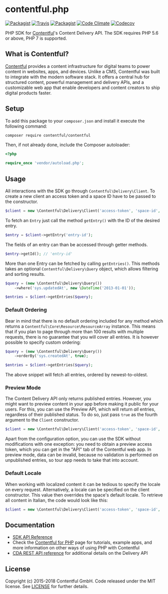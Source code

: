 # contentful.php

[![Packagist](https://img.shields.io/packagist/v/contentful/contentful.svg?style=flat-square)](https://packagist.org/packages/contentful/contentful.php)
[![Travis](https://img.shields.io/travis/contentful/contentful.php.svg?style=flat-square)](https://travis-ci.org/contentful/contentful.php)
[![Packagist](https://img.shields.io/github/license/contentful/contentful.php.svg?style=flat-square)](https://packagist.org/packages/contentful/contentful.php)
[![Code Climate](https://img.shields.io/codeclimate/github/contentful/contentful.php.svg?style=flat-square)](https://codeclimate.com/github/contentful/contentful.php)
[![Codecov](https://img.shields.io/codecov/c/github/contentful/contentful.php.svg?style=flat-square)](https://codecov.io/gh/contentful/contentful.php)

PHP SDK for [Contentful](https://www.contentful.com)'s Content Delivery API. The SDK requires PHP 5.6 or above, PHP 7 is supported.

## What is Contentful?

[Contentful](https://www.contentful.com) provides a content infrastructure for digital teams to power content in websites, apps, and devices. Unlike a CMS, Contentful was built to integrate with the modern software stack. It offers a central hub for structured content, powerful management and delivery APIs, and a customizable web app that enable developers and content creators to ship digital products faster.

## Setup

To add this package to your `composer.json` and install it execute the following command:

``` bash
composer require contentful/contentful
```

Then, if not already done, include the Composer autoloader:

``` php
<?php

require_once 'vendor/autoload.php';
```

## Usage

All interactions with the SDK go through `Contentful\Delivery\Client`. To create a new client an access token and a space ID have to be passed to the constructor.

``` php
$client = new \Contentful\Delivery\Client('access-token', 'space-id', 'environment-id');
```

To fetch an `Entry` just call the method `getEntry()` with the ID of the desired entry.

``` php
$entry = $client->getEntry('entry-id');
```

The fields of an entry can than be accessed through getter methods.

``` php
$entry->getId(); // 'entry-id'
```

More than one Entry can be fetched by calling `getEntries()`. This methods takes an optional `Contentful\Delivery\Query` object, which allows filtering and sorting results.

``` php
$query = (new \Contentful\Delivery\Query())
    ->where('sys.updatedAt', new \DateTime('2013-01-01'));

$entries = $client->getEntries($query);
```

### Default Ordering

Bear in mind that there is no default ordering included for any method which returns a `Contentful\Core\Resource\ResourceArray` instance. This means that if you plan to page through more than 100 results with multiple requests, there is no guarantee that you will cover all entries. It is however possible to specify custom ordering:

``` php
$query = (new \Contentful\Delivery\Query())
    ->orderBy('sys.createdAt', true);

$entries = $client->getEntries($query);
```

The above snippet will fetch all entries, ordered by newest-to-oldest.

### Preview Mode

The Content Delivery API only returns published entries. However, you might want to preview content in your app before making it public for your users. For this, you can use the Preview API, which will return _all_ entries, regardless of their published status. To do so, just pass `true` as the fourth argument to the `Client` constructor.

``` php
$client = new \Contentful\Delivery\Client('access-token', 'space-id', 'environment-id', true);
```

Apart from the configuration option, you can use the SDK without modifications with one exception: you need to obtain a preview access token, which you can get in the "API" tab of the Contentful web  app. In preview mode, data can be invalid, because no validation is performed on unpublished entries, so tour app needs to take that into account.

### Default Locale

When working with localized content it can be tedious to specify the locale on every request. Alternatively, a locale can be specified on the client constructor. This value then overrides the space's default locale. To retrieve all content in Italian, the code would look like this:

``` php
$client = new \Contentful\Delivery\Client('access-token', 'space-id', 'environment-id', false, 'it-IT');
```

## Documentation

* [SDK API Reference](https://contentful.github.io/contentful.php/api/)
* Check the [Contentful for PHP](https://www.contentful.com/developers/docs/php/) page for tutorials, example apps, and more information on other ways of using PHP with Contentful
* [CDA REST API reference](https://www.contentful.com/developers/docs/references/content-delivery-api/) for additional details on the Delivery API

## License

Copyright (c) 2015-2018 Contentful GmbH. Code released under the MIT license. See [LICENSE](LICENSE) for further details.
